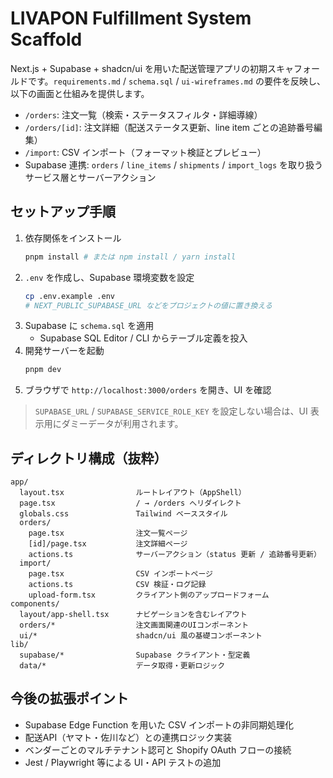 # LIVAPON Fulfillment System Scaffold

Next.js + Supabase + shadcn/ui を用いた配送管理アプリの初期スキャフォールドです。`requirements.md` / `schema.sql` / `ui-wireframes.md` の要件を反映し、以下の画面と仕組みを提供します。

- `/orders`: 注文一覧（検索・ステータスフィルタ・詳細導線）
- `/orders/[id]`: 注文詳細（配送ステータス更新、line item ごとの追跡番号編集）
- `/import`: CSV インポート（フォーマット検証とプレビュー）
- Supabase 連携: `orders` / `line_items` / `shipments` / `import_logs` を取り扱うサービス層とサーバーアクション

## セットアップ手順

1. 依存関係をインストール
   ```bash
   pnpm install # または npm install / yarn install
   ```
2. `.env` を作成し、Supabase 環境変数を設定
   ```bash
   cp .env.example .env
   # NEXT_PUBLIC_SUPABASE_URL などをプロジェクトの値に置き換える
   ```
3. Supabase に `schema.sql` を適用
   - Supabase SQL Editor / CLI からテーブル定義を投入
4. 開発サーバーを起動
   ```bash
   pnpm dev
   ```
5. ブラウザで `http://localhost:3000/orders` を開き、UI を確認

> `SUPABASE_URL` / `SUPABASE_SERVICE_ROLE_KEY` を設定しない場合は、UI 表示用にダミーデータが利用されます。

## ディレクトリ構成（抜粋）

```
app/
  layout.tsx                ルートレイアウト（AppShell）
  page.tsx                  / → /orders へリダイレクト
  globals.css               Tailwind ベーススタイル
  orders/
    page.tsx                注文一覧ページ
    [id]/page.tsx           注文詳細ページ
    actions.ts              サーバーアクション（status 更新 / 追跡番号更新）
  import/
    page.tsx                CSV インポートページ
    actions.ts              CSV 検証・ログ記録
    upload-form.tsx         クライアント側のアップロードフォーム
components/
  layout/app-shell.tsx      ナビゲーションを含むレイアウト
  orders/*                  注文画面関連のUIコンポーネント
  ui/*                      shadcn/ui 風の基礎コンポーネント
lib/
  supabase/*                Supabase クライアント・型定義
  data/*                    データ取得・更新ロジック
```

## 今後の拡張ポイント

- Supabase Edge Function を用いた CSV インポートの非同期処理化
- 配送API（ヤマト・佐川など）との連携ロジック実装
- ベンダーごとのマルチテナント認可と Shopify OAuth フローの接続
- Jest / Playwright 等による UI・API テストの追加
